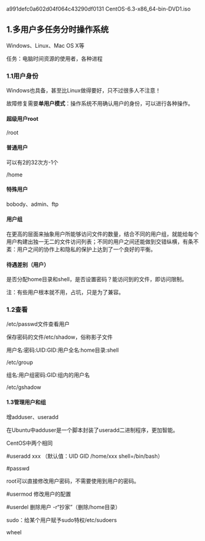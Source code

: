 a991defc0a602d04f064c43290df0131  CentOS-6.3-x86_64-bin-DVD1.iso

## 1.多用户多任务分时操作系统

Windows、Linux、Mac OS X等

任务：电脑时间资源的使用者，各种进程

### 1.1用户身份

Windows也具备，甚至比Linux做得要好，只不过很多人不注意！

故障修复需要**单用户模式**：操作系统不用确认用户的身份，可以进行各种操作。

#### 超级用户root

/root

#### 普通用户

可以有2的32次方-1个

/home

#### 特殊用户

bobody、admin、ftp

#### 用户组

在更高的层面来抽象用户所能够访问文件的数量，结合不同的用户组，就能给每个用户构建出独一无二的文件访问列表；不同的用户之间还能做到交错纵横，有条不紊：用户之间的协作上和隐私的保护上达到了一个良好的平衡。

#### 待遇差别（用户）

是否分配home目录和shell，是否设置密码？能访问到的文件，即访问限制。

注：有些用户根本就不用，占坑，只是为了兼容。

### 1.2查看

/etc/passwd文件查看用户

保存密码的文件/etc/shadow，俗称影子文件

用户名:密码:UID:GID:用户全名:home目录:shell

/etc/group

组名:用户组密码:GID:组内的用户名

/etc/gshadow

#### 1.3管理用户和组

增adduser、useradd

在Ubuntu中adduser是一个脚本封装了useradd二进制程序，更加智能。

CentOS中两个相同

#useradd xxx （默认值：UID GID /home/xxx shell=/bin/bash）

#passwd

root可以直接修改用户密码，不需要使用到用户的密码。

#usermod 修改用户的配置

#userdel 删除用户 -r“抄家”（删除/home目录）

sudo：给某个用户赋予sudo特权/etc/sudoers

wheel